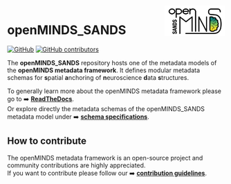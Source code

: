 <a href="/img/openMINDS_SANDS_logo_light.png">
  <picture>
    <source media="(prefers-color-scheme: dark)" srcset="/img/openMINDS_SANDS_logo_dark.png">
    <source media="(prefers-color-scheme: light)" srcset="/img/openMINDS_SANDS_logo_light.png">
    <img alt="openMINDS_SANDS metadata model" src="/img/openMINDS_SANDS_logo_light.png" title="Logo created by U. Schlegel, L. Zehl, C. Hagen Blixhavn" align="right" height="70">
  </picture>
</a>

# openMINDS_SANDS

[![GitHub][license-shield]][license-url]
[![GitHub contributors][contributors-shield]][contributors-url]

The **openMINDS_SANDS** repository hosts one of the metadata models of the **openMINDS metadata framework**. It defines modular metadata schemas for **s**patial **a**nchoring of **n**euroscience **d**ata **s**tructures.

To generally learn more about the openMINDS metadata framework please go to :arrow_right: [**ReadTheDocs**][docu-url].  
Or explore directly the metadata schemas of the openMINDS_SANDS metadata model under :arrow_right: [**schema specifications**][docu-sands-url].

## How to contribute

The openMINDS metadata framework is an open-source project and community contributions are highly appreciated.  
If you want to contribute please follow our :arrow_right: [**contribution guidelines**][contribution-url].

<!-- MARKDOWN LINKS & IMAGES -->
<!-- https://www.markdownguide.org/basic-syntax/#reference-style-links -->
[contribution-url]: https://openminds-documentation.readthedocs.io/en/latest/shared/contribution_guidelines.html
[contributors-url]: https://github.com/openMetadataInitiative/openMINDS_SANDS/graphs/contributors
[contributors-shield]: https://img.shields.io/github/contributors/openMetadataInitiative/openMINDS_SANDS
[docu-url]: https://openminds-documentation.readthedocs.io
[docu-sands-url]: https://openminds-documentation.readthedocs.io/en/v3.0/specifications/SANDS.html
[license-url]: https://raw.githubusercontent.com/openMetadataInitiative/openMINDS_SANDS/v3/LICENSE
[license-shield]: https://img.shields.io/github/license/openMetadataInitiative/openMINDS_SANDS
